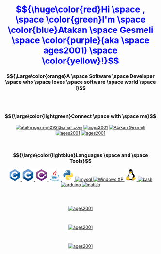 <h1 style=color:blue align="center">$${\huge\color{red}Hi \space , \space \color{green}I'm \space \color{blue}Atakan \space Gesmeli \space \color{purple}(aka \space ages2001) \space \color{yellow}!}$$</h1>
<h3 align="center">$${\Large\color{orange}A \space Software \space Developer \space who \space loves \space software \space world \space !}$$</h3>
<br>
<br>
<h3 align="center">$${\large\color{lightgreen}Connect \space with \space me}$$</h3>
<p align="center">
<a href="mailto:atakangesmeli292@gmail.com" target="blank"><img align="center" src="https://upload.wikimedia.org/wikipedia/commons/7/7e/Gmail_icon_%282020%29.svg" alt="atakangesmeli292@gmail.com" height="30" width="40" /></a>
<a href="https://instagram.com/ages2001" target="blank"><img align="center" src="https://raw.githubusercontent.com/rahuldkjain/github-profile-readme-generator/master/src/images/icons/Social/instagram.svg" alt="ages2001" height="30" width="40" /></a>
<a href="https://www.linkedin.com/in/atakan-gesmeli-5873a322b" target="blank"><img align="center" src="https://raw.githubusercontent.com/rahuldkjain/github-profile-readme-generator/master/src/images/icons/Social/linked-in-alt.svg" alt="Atakan Gesmeli" height="30" width="40" /></a>
<a href="https://twitter.com/ages2001" target="blank"><img align="center" src="https://github-production-user-asset-6210df.s3.amazonaws.com/95752873/264682060-a88e17b4-731f-470d-b0ce-732baed056f0.svg" alt="ages2001" height="60" width="60" /></a>
<a href="https://www.youtube.com/channel/UCTglQhNMsAX1HouwY0hxhpQ" target="blank"><img align="center" src="https://raw.githubusercontent.com/rahuldkjain/github-profile-readme-generator/master/src/images/icons/Social/youtube.svg" alt="ages2001" height="30" width="40" /></a>
</p>
<br>
<h3 align="center">$${\large\color{lightblue}Languages \space and \space Tools}$$</h3>
<p align="center"> <a href="https://www.gnu.org/software/gnu-c-manual/" target="_blank" rel="noreferrer"> <img src="https://raw.githubusercontent.com/devicons/devicon/master/icons/c/c-original.svg" alt="c" width="40" height="40"/> </a> <a href="https://isocpp.org/" target="_blank" rel="noreferrer"> <img src="https://raw.githubusercontent.com/devicons/devicon/master/icons/cplusplus/cplusplus-original.svg" alt="cplusplus" width="40" height="40"/> </a> <a href="https://learn.microsoft.com/en-us/dotnet/csharp/" target="_blank" rel="noreferrer"> <img src="https://raw.githubusercontent.com/devicons/devicon/master/icons/csharp/csharp-original.svg" alt="csharp" width="40" height="40"/> </a> <a href="https://www.java.com" target="_blank" rel="noreferrer"> <img src="https://raw.githubusercontent.com/devicons/devicon/master/icons/java/java-original.svg" alt="java" width="40" height="40"/> </a> <a href="https://www.python.org" target="_blank" rel="noreferrer"> <img src="https://raw.githubusercontent.com/devicons/devicon/master/icons/python/python-original.svg" alt="python" width="40" height="40"/> </a> </a> <a href="https://www.mysql.com/" target="_blank" rel="noreferrer"> <img src="https://www.mysql.com/common/logos/logo-mysql-170x115.png" alt="mysql" width="40" height="40"/> </a>  <a href="https://www.windows.com/" target="_blank" rel="noreferrer"> <img src="https://github-production-user-asset-6210df.s3.amazonaws.com/95752873/264667820-c47d84e8-d95f-4e02-bc4e-244fa260ccad.png" alt="Windows XP" width="40" height="40"/> </a> <a href="https://www.linux.org/" target="_blank" rel="noreferrer"> <img src="https://raw.githubusercontent.com/devicons/devicon/master/icons/linux/linux-original.svg" alt="linux" width="40" height="40"/> </a> <a href="https://www.gnu.org/software/bash/" target="_blank" rel="noreferrer"> <img src="https://img.icons8.com/fluency/48/bash.png" alt="bash" width="40" height="40"/> </a> <a href="https://www.arduino.cc/" target="_blank" rel="noreferrer"> <img src="https://cdn.worldvectorlogo.com/logos/arduino-1.svg" alt="arduino" width="40" height="40"/> </a> <a href="https://www.mathworks.com/" target="_blank" rel="noreferrer"> <img src="https://upload.wikimedia.org/wikipedia/commons/2/21/Matlab_Logo.png" alt="matlab" width="40" height="40"/> </p>
<br>
<br>
<p align="center"><img src="https://github-readme-stats.vercel.app/api/top-langs?username=ages2001&show_icons=true&theme=dark&locale=en&layout=compact" alt="ages2001" /></p>
<br>
<p align="center"><img src="https://github-readme-stats.vercel.app/api?username=ages2001&show_icons=true&theme=dark&locale=en" alt="ages2001" /></p>
<br>
<p align="center"><img src="https://github-readme-streak-stats.herokuapp.com/?user=ages2001&theme=dark" alt="ages2001" /></p>
